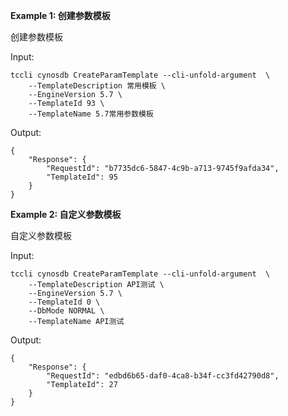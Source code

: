 **Example 1: 创建参数模板**

创建参数模板

Input: 

```
tccli cynosdb CreateParamTemplate --cli-unfold-argument  \
    --TemplateDescription 常用模板 \
    --EngineVersion 5.7 \
    --TemplateId 93 \
    --TemplateName 5.7常用参数模板
```

Output: 
```
{
    "Response": {
        "RequestId": "b7735dc6-5847-4c9b-a713-9745f9afda34",
        "TemplateId": 95
    }
}
```

**Example 2: 自定义参数模板**

自定义参数模板

Input: 

```
tccli cynosdb CreateParamTemplate --cli-unfold-argument  \
    --TemplateDescription API测试 \
    --EngineVersion 5.7 \
    --TemplateId 0 \
    --DbMode NORMAL \
    --TemplateName API测试
```

Output: 
```
{
    "Response": {
        "RequestId": "edbd6b65-daf0-4ca8-b34f-cc3fd42790d8",
        "TemplateId": 27
    }
}
```

